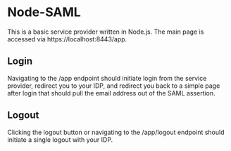 # Node-SAML
This is a basic service provider written in Node.js. The main page is accessed via https://localhost:8443/app.

## Login
Navigating to the /app endpoint should initiate login from the service provider, redirect you to your IDP, and redirect you back to a simple page after login that should pull the email address out of the SAML assertion.

## Logout
Clicking the logout button or navigating to the /app/logout endpoint should initiate a single logout with your IDP.